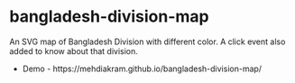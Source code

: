 # bangladesh-division-map
An SVG map of Bangladesh Division with different color. A click event also added to know about that division.
<ul>
<li>Demo - https://mehdiakram.github.io/bangladesh-division-map/</li>
</ul>
